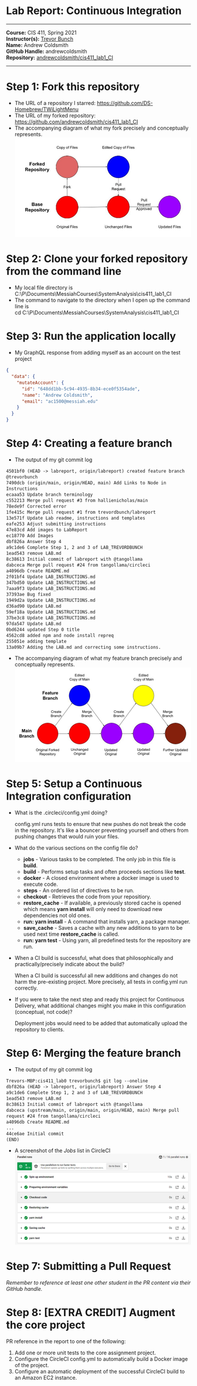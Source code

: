 # Lab Report: Continuous Integration
___
**Course:** CIS 411, Spring 2021  
**Instructor(s):** [Trevor Bunch](https://github.com/trevordbunch)  
**Name:** Andrew Coldsmith  
**GitHub Handle:** andrewcoldsmith  
**Repository:** [andrewcoldsmith/cis411_lab1_CI](https://github.com/andrewcoldsmith/cis411_lab1_CI)  
___

# Step 1: Fork this repository
- The URL of a repository I starred: https://github.com/DS-Homebrew/TWiLightMenu
- The URL of my forked repository: https://github.com/andrewcoldsmith/cis411_lab1_CI
- The accompanying diagram of what my fork precisely and conceptually represents.
![Fork Diagram](/assets/repositoryForkDiagram.jpg)

# Step 2: Clone your forked repository from the command line  
- My local file directory is  
  C:\P\Documents\MessiahCourses\SystemAnalysis\cis411_lab1_CI
- The command to navigate to the directory when I open up the command line is   
  cd C:\P\Documents\MessiahCourses\SystemAnalysis\cis411_lab1_CI

# Step 3: Run the application locally
- My GraphQL response from adding myself as an account on the test project
``` json
{
  "data": {
    "mutateAccount": {
      "id": "648dd1bb-5c94-4935-8b34-ece0f5354ade",
      "name": "Andrew Coldsmith",
      "email": "ac1500@messiah.edu"
    }
  }
}
```

# Step 4: Creating a feature branch
- The output of my git commit log
```
4501bf0 (HEAD -> labreport, origin/labreport) created feature branch @trevorbunch
7490dcb (origin/main, origin/HEAD, main) Add Links to Node in Instructions
ecaaa53 Update branch terminology
c552213 Merge pull request #3 from hallienicholas/main
78ede9f Corrected error
1fe415c Merge pull request #1 from trevordbunch/labreport
13e571f Update Lab readme, instructions and templates
eafe253 Adjust submitting instructions
47e83cd Add images to LabReport
ec18770 Add Images
dbf826a Answer Step 4
a9c1de6 Complete Step 1, 2 and 3 of LAB_TREVORDBUNCH
1ead543 remove LAB.md
8c38613 Initial commit of labreport with @tangollama
dabceca Merge pull request #24 from tangollama/circleci
a4096db Create README.md
2f01bf4 Update LAB_INSTRUCTIONS.md
347bd50 Update LAB_INSTRUCTIONS.md
7aaa9f3 Update LAB_INSTRUCTIONS.md
37393ae Bug fixed
1949d2a Update LAB_INSTRUCTIONS.md
d36ad90 Update LAB.md
59ef18a Update LAB_INSTRUCTIONS.md
37be3c8 Update LAB_INSTRUCTIONS.md
97da547 Update LAB.md
0bd6244 updated Step 0 title
4562cd8 added npm and node install repreq
255051e adding template
13a09b7 Adding the LAB.md and correcting some instructions.
```
- The accompanying diagram of what my feature branch precisely and conceptually represents.
![Branch Diagram](/assets/repositoryBranchDiagram.jpg)

# Step 5: Setup a Continuous Integration configuration
- What is the .circleci/config.yml doing? 
   
  config.yml runs tests to ensure that new pushes do not break the code in the repository. It's like a bouncer preventing yourself and others from pushing changes that would ruin your files.

- What do the various sections on the config file do?  
   
  - **jobs** - Various tasks to be completed. The only job in this file is **build**.
  - **build** - Performs setup tasks and often proceeds sections like **test**.
  - **docker** - A closed environment where a docker image is used to execute code.
  - **steps** - An ordered list of directives to be run.
  - **checkout** - Retrieves the code from your repositiory.
  - **restore_cache** - If available, a previously stored cache is opened which means **yarn install** will only need to download new dependencies not old ones.
  - **run: yarn install** - A command that installs yarn, a package manager.
  - **save_cache** - Saves a cache with any new additions to yarn to be used next time **restore_cache** is called.
  - **run: yarn test** - Using yarn, all predefined tests for the repository are run.


- When a CI build is successful, what does that philosophically and practically/precisely indicate about the build?  
   
  When a CI build is successful all new additions and changes do not harm the pre-existing project. More precisely, all tests in config.yml run correctly.

- If you were to take the next step and ready this project for Continuous Delivery, what additional changes might you make in this configuration (conceptual, not code)?  

  Deployment jobs would need to be added that automatically upload the repository to clients.
   

# Step 6: Merging the feature branch
* The output of my git commit log
```
Trevors-MBP:cis411_lab0 trevorbunch$ git log --oneline
dbf826a (HEAD -> labreport, origin/labreport) Answer Step 4
a9c1de6 Complete Step 1, 2 and 3 of LAB_TREVORDBUNCH
1ead543 remove LAB.md
8c38613 Initial commit of labreport with @tangollama
dabceca (upstream/main, origin/main, origin/HEAD, main) Merge pull request #24 from tangollama/circleci
a4096db Create README.md
...
44ce6ae Initial commit
(END)
```

* A screenshot of the _Jobs_ list in CircleCI
![CircleCI Jobs List](/assets/jobsScreenshot.png)

# Step 7: Submitting a Pull Request
_Remember to reference at least one other student in the PR content via their GitHub handle._



# Step 8: [EXTRA CREDIT] Augment the core project
PR reference in the report to one of the following:
1. Add one or more unit tests to the core assignment project. 
2. Configure the CircleCI config.yml to automatically build a Docker image of the project.
3. Configure an automatic deployment of the successful CircleCI build to an Amazon EC2 instance.
